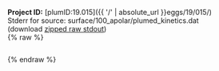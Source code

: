 **Project ID:** [plumID:19.015]({{ '/' | absolute_url }}eggs/19/015/)  
Stderr for source:  surface/100_apolar/plumed_kinetics.dat   
(download [zipped raw stdout](plumed_kinetics.dat.plumed_master.stdout.txt.zip))  
{% raw %}
<pre>
</pre>
{% endraw %}
